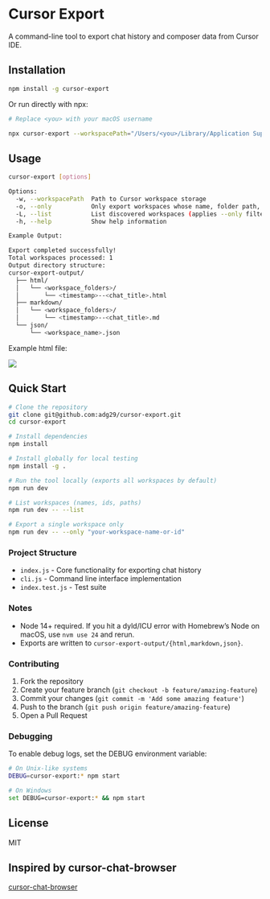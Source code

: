 # Cursor Export

A command-line tool to export chat history and composer data from Cursor IDE.

## Installation

```bash
npm install -g cursor-export
```

Or run directly with npx:

```bash
# Replace <you> with your macOS username

npx cursor-export --workspacePath="/Users/<you>/Library/Application Support/Cursor/User/workspaceStorage"

```

## Usage

```bash
cursor-export [options]

Options:
  -w, --workspacePath  Path to Cursor workspace storage
  -o, --only           Only export workspaces whose name, folder path, or id includes this string (case-insensitive)
  -L, --list           List discovered workspaces (applies --only filter if provided) and exit
  -h, --help           Show help information

Example Output:

Export completed successfully!
Total workspaces processed: 1
Output directory structure:
cursor-export-output/
  ├── html/
  │   └── <workspace_folders>/
  │       └── <timestamp>--<chat_title>.html
  ├── markdown/
  │   └── <workspace_folders>/
  │       └── <timestamp>--<chat_title>.md
  └── json/
      └── <workspace_name>.json
```

Example html file:

![](./images/2025-03-05-15-35-48.png)

## Quick Start

```bash
# Clone the repository
git clone git@github.com:adg29/cursor-export.git
cd cursor-export

# Install dependencies
npm install

# Install globally for local testing
npm install -g .

# Run the tool locally (exports all workspaces by default)
npm run dev

# List workspaces (names, ids, paths)
npm run dev -- --list

# Export a single workspace only
npm run dev -- --only "your-workspace-name-or-id"
```

### Project Structure

- `index.js` - Core functionality for exporting chat history
- `cli.js` - Command line interface implementation
- `index.test.js` - Test suite

### Notes

- Node 14+ required. If you hit a dyld/ICU error with Homebrew’s Node on macOS, use `nvm use 24` and rerun.
- Exports are written to `cursor-export-output/{html,markdown,json}`.

### Contributing

1. Fork the repository
2. Create your feature branch (`git checkout -b feature/amazing-feature`)
3. Commit your changes (`git commit -m 'Add some amazing feature'`)
4. Push to the branch (`git push origin feature/amazing-feature`)
5. Open a Pull Request

### Debugging

To enable debug logs, set the DEBUG environment variable:

```bash
# On Unix-like systems
DEBUG=cursor-export:* npm start

# On Windows
set DEBUG=cursor-export:* && npm start
```

## License

MIT

## Inspired by cursor-chat-browser

[cursor-chat-browser](https://github.com/thomas-pedersen/cursor-chat-browser)
